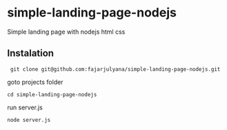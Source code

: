# simple-landing-page-nodejs
Simple landing page with nodejs html css 


## Instalation
```
 git clone git@github.com:fajarjulyana/simple-landing-page-nodejs.git
```

goto projects folder

```
cd simple-landing-page-nodejs
```

run server.js

```
node server.js
```

